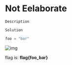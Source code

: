 # Not Eelaborate

`Description`

`Solution`

```python
foo = "bar"
```

![img](flag.png)

flag is: **flag{foo_bar}**